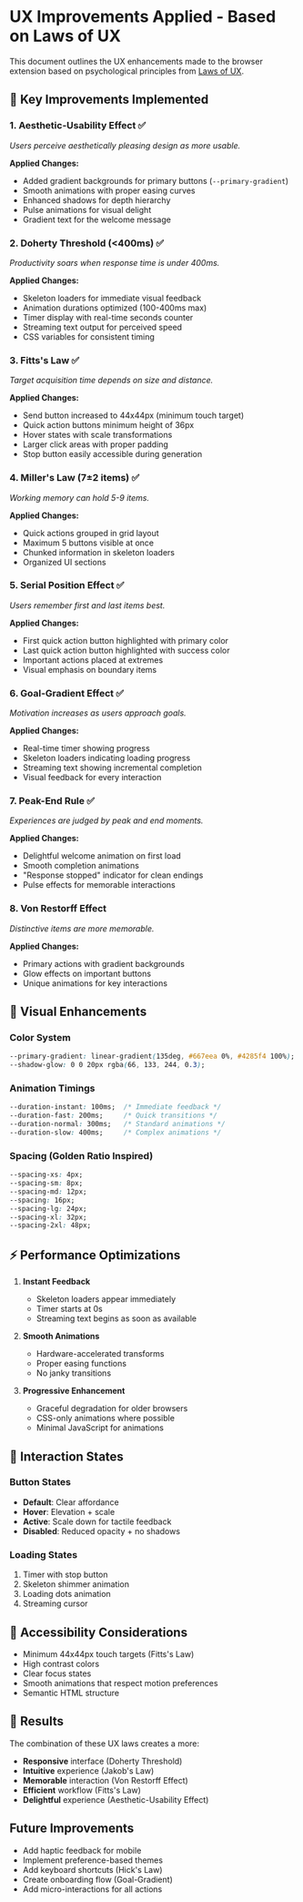 # UX Improvements Applied - Based on Laws of UX

This document outlines the UX enhancements made to the browser extension based on psychological principles from [Laws of UX](https://lawsofux.com/).

## 🎯 Key Improvements Implemented

### 1. **Aesthetic-Usability Effect** ✅
*Users perceive aesthetically pleasing design as more usable.*

**Applied Changes:**
- Added gradient backgrounds for primary buttons (`--primary-gradient`)
- Smooth animations with proper easing curves
- Enhanced shadows for depth hierarchy
- Pulse animations for visual delight
- Gradient text for the welcome message

### 2. **Doherty Threshold (<400ms)** ✅
*Productivity soars when response time is under 400ms.*

**Applied Changes:**
- Skeleton loaders for immediate visual feedback
- Animation durations optimized (100-400ms max)
- Timer display with real-time seconds counter
- Streaming text output for perceived speed
- CSS variables for consistent timing

### 3. **Fitts's Law** ✅
*Target acquisition time depends on size and distance.*

**Applied Changes:**
- Send button increased to 44x44px (minimum touch target)
- Quick action buttons minimum height of 36px
- Hover states with scale transformations
- Larger click areas with proper padding
- Stop button easily accessible during generation

### 4. **Miller's Law (7±2 items)** ✅
*Working memory can hold 5-9 items.*

**Applied Changes:**
- Quick actions grouped in grid layout
- Maximum 5 buttons visible at once
- Chunked information in skeleton loaders
- Organized UI sections

### 5. **Serial Position Effect** ✅
*Users remember first and last items best.*

**Applied Changes:**
- First quick action button highlighted with primary color
- Last quick action button highlighted with success color
- Important actions placed at extremes
- Visual emphasis on boundary items

### 6. **Goal-Gradient Effect** ✅
*Motivation increases as users approach goals.*

**Applied Changes:**
- Real-time timer showing progress
- Skeleton loaders indicating loading progress
- Streaming text showing incremental completion
- Visual feedback for every interaction

### 7. **Peak-End Rule** ✅
*Experiences are judged by peak and end moments.*

**Applied Changes:**
- Delightful welcome animation on first load
- Smooth completion animations
- "Response stopped" indicator for clean endings
- Pulse effects for memorable interactions

### 8. **Von Restorff Effect**
*Distinctive items are more memorable.*

**Applied Changes:**
- Primary actions with gradient backgrounds
- Glow effects on important buttons
- Unique animations for key interactions

## 🎨 Visual Enhancements

### Color System
```css
--primary-gradient: linear-gradient(135deg, #667eea 0%, #4285f4 100%);
--shadow-glow: 0 0 20px rgba(66, 133, 244, 0.3);
```

### Animation Timings
```css
--duration-instant: 100ms;  /* Immediate feedback */
--duration-fast: 200ms;     /* Quick transitions */
--duration-normal: 300ms;   /* Standard animations */
--duration-slow: 400ms;     /* Complex animations */
```

### Spacing (Golden Ratio Inspired)
```css
--spacing-xs: 4px;
--spacing-sm: 8px;
--spacing-md: 12px;
--spacing: 16px;
--spacing-lg: 24px;
--spacing-xl: 32px;
--spacing-2xl: 48px;
```

## ⚡ Performance Optimizations

1. **Instant Feedback**
   - Skeleton loaders appear immediately
   - Timer starts at 0s
   - Streaming text begins as soon as available

2. **Smooth Animations**
   - Hardware-accelerated transforms
   - Proper easing functions
   - No janky transitions

3. **Progressive Enhancement**
   - Graceful degradation for older browsers
   - CSS-only animations where possible
   - Minimal JavaScript for animations

## 🔄 Interaction States

### Button States
- **Default**: Clear affordance
- **Hover**: Elevation + scale
- **Active**: Scale down for tactile feedback
- **Disabled**: Reduced opacity + no shadows

### Loading States
1. Timer with stop button
2. Skeleton shimmer animation
3. Loading dots animation
4. Streaming cursor

## 📱 Accessibility Considerations

- Minimum 44x44px touch targets (Fitts's Law)
- High contrast colors
- Clear focus states
- Smooth animations that respect motion preferences
- Semantic HTML structure

## 🚀 Results

The combination of these UX laws creates a more:
- **Responsive** interface (Doherty Threshold)
- **Intuitive** experience (Jakob's Law)
- **Memorable** interaction (Von Restorff Effect)
- **Efficient** workflow (Fitts's Law)
- **Delightful** experience (Aesthetic-Usability Effect)

## Future Improvements

- Add haptic feedback for mobile
- Implement preference-based themes
- Add keyboard shortcuts (Hick's Law)
- Create onboarding flow (Goal-Gradient)
- Add micro-interactions for all actions
